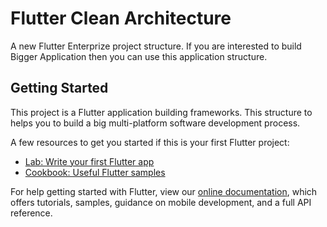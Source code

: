 # Flutter Clean Architecture

A new Flutter Enterprize project structure. If you are interested to build Bigger Application then you can use this application structure.

## Getting Started

This project is a Flutter application building frameworks. This structure to helps you to build a big multi-platform software development process.

A few resources to get you started if this is your first Flutter project:

- [Lab: Write your first Flutter app](https://flutter.dev/docs/get-started/codelab)
- [Cookbook: Useful Flutter samples](https://flutter.dev/docs/cookbook)

For help getting started with Flutter, view our
[online documentation](https://flutter.dev/docs), which offers tutorials,
samples, guidance on mobile development, and a full API reference.

